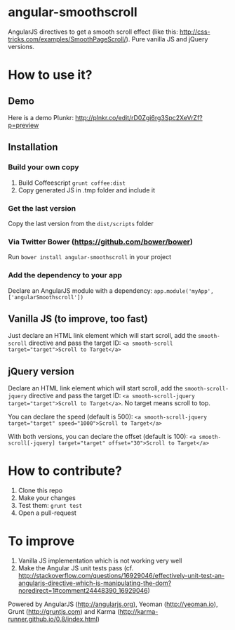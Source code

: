 angular-smoothscroll
====================

AngularJS directives to get a smooth scroll effect (like this: http://css-tricks.com/examples/SmoothPageScroll/).
Pure vanilla JS and jQuery versions.

# How to use it?

## Demo 

Here is a demo Plunkr: http://plnkr.co/edit/rD0Zgi6rg3Spc2XeVrZf?p=preview

## Installation

### Build your own copy

1. Build Coffeescript `grunt coffee:dist`
2. Copy generated JS in .tmp folder and include it

### Get the last version

Copy the last version from the `dist/scripts` folder

### Via Twitter Bower (https://github.com/bower/bower)

Run `bower install angular-smoothscroll` in your project

### Add the dependency to your app 
Declare an AngularJS module with a dependency: `app.module('myApp', ['angularSmoothscroll'])`

## Vanilla JS (to improve, too fast) 

Just declare an HTML link element which will start scroll, add the `smooth-scroll` directive and pass the target ID: `<a smooth-scroll target="target">Scroll to Target</a>`

## jQuery version 
Declare an HTML link element which will start scroll, add the `smooth-scroll-jquery` directive and pass the target ID: `<a smooth-scroll-jquery target="target">Scroll to Target</a>`. No target means scroll to top.

You can declare the speed (default is 500): `<a smooth-scroll-jquery target="target" speed="1000">Scroll to Target</a>`

With both versions, you can declare the offset (default is 100): `<a smooth-scroll[-jquery] target="target" offset="30">Scroll to Target</a>`

# How to contribute?

1. Clone this repo
2. Make your changes
3. Test them: `grunt test`
4. Open a pull-request

# To improve

1. Vanilla JS implementation which is not working very well
2. Make the Angular JS unit tests pass (cf. http://stackoverflow.com/questions/16929046/effectively-unit-test-an-angularjs-directive-which-is-manipulating-the-dom?noredirect=1#comment24448390_16929046)

Powered by AngularJS (http://angularjs.org), Yeoman (http://yeoman.io), Grunt (http://gruntjs.com) and Karma (http://karma-runner.github.io/0.8/index.html)
